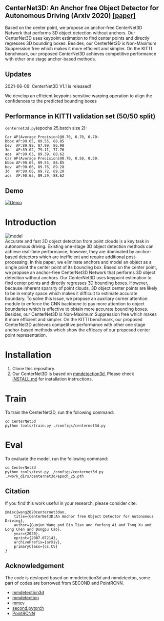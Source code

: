 ## CenterNet3D: An Anchor free Object Detector for Autonomous Driving (Arxiv 2020) [\[paper\]](https://arxiv.org/abs/2007.07214)
Based on the center point, we propose an anchor-free CenterNet3D Network that performs 3D object detection without anchors. 
Our CenterNet3D uses keypoint estimation to find center points and directly regresses 3D bounding boxes. 
Besides, our CenterNet3D is Non-Maximum Suppression free which makes it more efficient and simpler. On the KITTI benchmark, 
our proposed CenterNet3D achieves competitive performance with other one stage anchor-based methods.

## Updates
2021-06-06: CenterNet3D V1.1 is released!

We develop an efficient keypoint-sensitive warping operation to align the confidences to the predicted bounding boxes

## Performance in KITTI validation set (50/50 split)
```centernet3d.py```(epochs 25,batch size 2):

```
Car AP(Average Precision)@0.70, 0.70, 0.70:
bbox AP:90.65, 89.55, 88.85
bev  AP:89.98, 87.99, 86.98
3d   AP:89.02, 79.11, 77.76
aos  AP:90.63, 89.39, 88.62
Car AP(Average Precision)@0.70, 0.50, 0.50:
bbox AP:90.65, 89.55, 88.85
bev  AP:90.66, 89.76, 89.28
3d   AP:90.66, 89.72, 89.20
aos  AP:90.63, 89.39, 88.62
```

## Demo
[![Demo](https://github.com/wangguojun2018/CenterNet3d/blob/master/demo/example1.png)](https://www.bilibili.com/video/BV1W541147gH/)

# Introduction
![model](https://github.com/wangguojun2018/CenterNet3d/blob/master/demo/Outline_of_CenterNet3D.png)  
Accurate and fast 3D object detection from point clouds is a key task in autonomous driving. Existing one-stage 3D object detection methods can achieve real-time performance, however, they are dominated by anchor-based detectors which are inefficient and require additional post-processing. In this paper, we eliminate anchors and model an object as a single point the center point of its bounding box. Based on the center point, we propose an anchor-free CenterNet3D Network that performs 3D object detection without anchors. Our CenterNet3D uses keypoint estimation to find center points and directly regresses 3D bounding boxes. However, because inherent sparsity of point clouds, 3D object center points are likely to be in empty space which makes it difficult to estimate accurate boundary. To solve this issue, we propose an auxiliary corner attention module to enforce the CNN backbone to pay more attention to object boundaries which is effective to obtain more accurate bounding boxes. Besides, our CenterNet3D is Non-Maximum Suppression free which makes it more efficient and simpler. On the KITTI benchmark, our proposed CenterNet3D achieves competitive performance with other one stage anchor-based methods which show the efficacy of our proposed center point representation.  

# Installation
1. Clone this repository.
2. Our CenterNet3D is based on [mmdetection3d](https://github.com/open-mmlab/mmdetection3d), Please check [INSTALL.md](https://github.com/wangguojun2018/CenterNet3d/blob/master/docs/install.md) for installation instructions.

# Train
To train the CenterNet3D, run the following command:
```
cd CenterNet3d
python tools/train.py ./configs/centernet3d.py
```

# Eval
To evaluate the model, run the following command:
```
cd CenterNet3d
python tools/test.py ./configs/centernet3d.py ./work_dirs/centernet3d/epoch_25.pth
```
## Citation
If you find this work useful in your research, please consider cite:
```
@misc{wang2020centernet3dan,
    title={CenterNet3D:An Anchor free Object Detector for Autonomous Driving},
    author={Guojun Wang and Bin Tian and Yunfeng Ai and Tong Xu and Long Chen and Dongpu Cao},
    year={2020},
    eprint={2007.07214},
    archivePrefix={arXiv},
    primaryClass={cs.CV}
}
```

## Acknowledgement
The code is devloped based on mmdetection3d and mmdetecton, some part of codes are borrowed from SECOND and PointRCNN.  
* [mmdetection3d](https://github.com/open-mmlab/mmdetection3d) 
* [mmdetection](https://github.com/open-mmlab/mmdetection) 
* [mmcv](https://github.com/open-mmlab/mmcv)
* [second.pytorch](https://github.com/traveller59/second.pytorch)
* [PointRCNN](https://github.com/sshaoshuai/PointRCNN)
